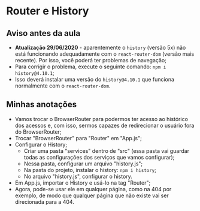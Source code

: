 # Router e History

## Aviso antes da aula

- **Atualização 29/06/2020** - aparentemente o `history` (versão 5x) não está funcionando adequadamente com o `react-router-dom` (versão mais recente). Por isso, você poderá ter problemas de navegação;
- Para corrigir o problema, execute o seguinte comando: `npm i history@4.10.1`;
- Isso deverá instalar uma versão do `history@4.10.1` que funciona normalmente com o `react-router-dom`.

## Minhas anotações

- Vamos trocar o BrowserRouter para podermos ter acesso ao histórico dos acessos e, com isso, sermos capazes de redirecionar o usuário fora do BrowserRouter;
- Trocar "BrowserRouter" para "Router" em "App.js";
- Configurar o History;
  - Criar uma pasta "services" dentro de "src" (essa pasta vai guardar todas as configurações dos serviços que vamos configurar);
  - Nessa pasta, configurar um arquivo "history.js";
  - Na pasta do projeto, instalar o history: `npm i history`;
  - No arquivo "history.js", configurar o history.
- Em App.js, importar o History e usá-lo na tag "Router";
- Agora, pode-se usar ele em qualquer página, como na 404 por exemplo, de modo que qualquer página que não existe vai ser direcionada para a 404.

